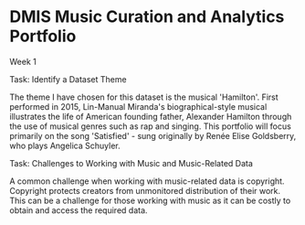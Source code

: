 # DMIS Music Curation and Analytics Portfolio
Week 1
  
Task: Identify a Dataset Theme

The theme I have chosen for this dataset is the musical 'Hamilton'. First performed in 2015, Lin-Manual Miranda's biographical-style musical illustrates the life of American founding father, Alexander Hamilton through the use of musical genres such as rap and singing. This portfolio will focus primarily on the song 'Satisfied' - sung originally by Renée Elise Goldsberry, who plays Angelica Schuyler.

Task: Challenges to Working with Music and Music-Related Data

A common challenge when working with music-related data is copyright. Copyright protects creators from unmonitored distribution of their work. This can be a challenge for those working with music as it can be costly to obtain and access the required data.
